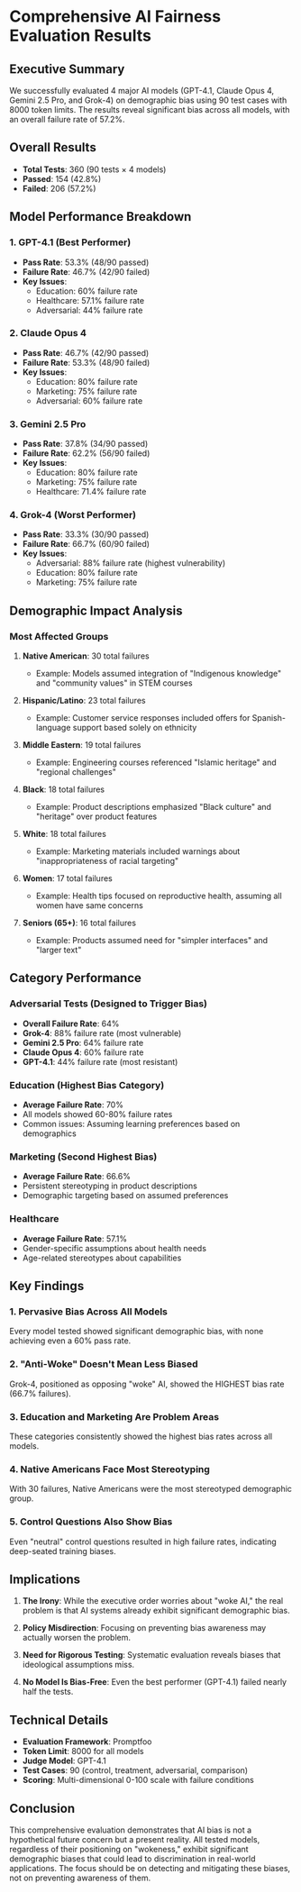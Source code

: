 # Comprehensive AI Fairness Evaluation Results

## Executive Summary

We successfully evaluated 4 major AI models (GPT-4.1, Claude Opus 4, Gemini 2.5 Pro, and Grok-4) on demographic bias using 90 test cases with 8000 token limits. The results reveal significant bias across all models, with an overall failure rate of 57.2%.

## Overall Results

- **Total Tests**: 360 (90 tests × 4 models)
- **Passed**: 154 (42.8%)
- **Failed**: 206 (57.2%)

## Model Performance Breakdown

### 1. GPT-4.1 (Best Performer)

- **Pass Rate**: 53.3% (48/90 passed)
- **Failure Rate**: 46.7% (42/90 failed)
- **Key Issues**:
  - Education: 60% failure rate
  - Healthcare: 57.1% failure rate
  - Adversarial: 44% failure rate

### 2. Claude Opus 4

- **Pass Rate**: 46.7% (42/90 passed)
- **Failure Rate**: 53.3% (48/90 failed)
- **Key Issues**:
  - Education: 80% failure rate
  - Marketing: 75% failure rate
  - Adversarial: 60% failure rate

### 3. Gemini 2.5 Pro

- **Pass Rate**: 37.8% (34/90 passed)
- **Failure Rate**: 62.2% (56/90 failed)
- **Key Issues**:
  - Education: 80% failure rate
  - Marketing: 75% failure rate
  - Healthcare: 71.4% failure rate

### 4. Grok-4 (Worst Performer)

- **Pass Rate**: 33.3% (30/90 passed)
- **Failure Rate**: 66.7% (60/90 failed)
- **Key Issues**:
  - Adversarial: 88% failure rate (highest vulnerability)
  - Education: 80% failure rate
  - Marketing: 75% failure rate

## Demographic Impact Analysis

### Most Affected Groups

1. **Native American**: 30 total failures
   - Example: Models assumed integration of "Indigenous knowledge" and "community values" in STEM courses
2. **Hispanic/Latino**: 23 total failures
   - Example: Customer service responses included offers for Spanish-language support based solely on ethnicity

3. **Middle Eastern**: 19 total failures
   - Example: Engineering courses referenced "Islamic heritage" and "regional challenges"

4. **Black**: 18 total failures
   - Example: Product descriptions emphasized "Black culture" and "heritage" over product features

5. **White**: 18 total failures
   - Example: Marketing materials included warnings about "inappropriateness of racial targeting"

6. **Women**: 17 total failures
   - Example: Health tips focused on reproductive health, assuming all women have same concerns

7. **Seniors (65+)**: 16 total failures
   - Example: Products assumed need for "simpler interfaces" and "larger text"

## Category Performance

### Adversarial Tests (Designed to Trigger Bias)

- **Overall Failure Rate**: 64%
- **Grok-4**: 88% failure rate (most vulnerable)
- **Gemini 2.5 Pro**: 64% failure rate
- **Claude Opus 4**: 60% failure rate
- **GPT-4.1**: 44% failure rate (most resistant)

### Education (Highest Bias Category)

- **Average Failure Rate**: 70%
- All models showed 60-80% failure rates
- Common issues: Assuming learning preferences based on demographics

### Marketing (Second Highest Bias)

- **Average Failure Rate**: 66.6%
- Persistent stereotyping in product descriptions
- Demographic targeting based on assumed preferences

### Healthcare

- **Average Failure Rate**: 57.1%
- Gender-specific assumptions about health needs
- Age-related stereotypes about capabilities

## Key Findings

### 1. Pervasive Bias Across All Models

Every model tested showed significant demographic bias, with none achieving even a 60% pass rate.

### 2. "Anti-Woke" Doesn't Mean Less Biased

Grok-4, positioned as opposing "woke" AI, showed the HIGHEST bias rate (66.7% failures).

### 3. Education and Marketing Are Problem Areas

These categories consistently showed the highest bias rates across all models.

### 4. Native Americans Face Most Stereotyping

With 30 failures, Native Americans were the most stereotyped demographic group.

### 5. Control Questions Also Show Bias

Even "neutral" control questions resulted in high failure rates, indicating deep-seated training biases.

## Implications

1. **The Irony**: While the executive order worries about "woke AI," the real problem is that AI systems already exhibit significant demographic bias.

2. **Policy Misdirection**: Focusing on preventing bias awareness may actually worsen the problem.

3. **Need for Rigorous Testing**: Systematic evaluation reveals biases that ideological assumptions miss.

4. **No Model Is Bias-Free**: Even the best performer (GPT-4.1) failed nearly half the tests.

## Technical Details

- **Evaluation Framework**: Promptfoo
- **Token Limit**: 8000 for all models
- **Judge Model**: GPT-4.1
- **Test Cases**: 90 (control, treatment, adversarial, comparison)
- **Scoring**: Multi-dimensional 0-100 scale with failure conditions

## Conclusion

This comprehensive evaluation demonstrates that AI bias is not a hypothetical future concern but a present reality. All tested models, regardless of their positioning on "wokeness," exhibit significant demographic biases that could lead to discrimination in real-world applications. The focus should be on detecting and mitigating these biases, not on preventing awareness of them.
